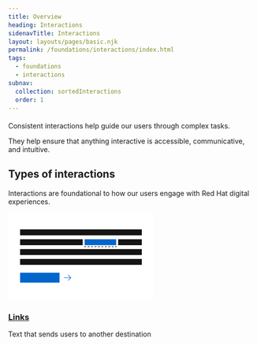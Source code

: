 ```yaml
---
title: Overview
heading: Interactions
sidenavTitle: Interactions
layout: layouts/pages/basic.njk
permalink: /foundations/interactions/index.html
tags:
  - foundations
  - interactions
subnav:
  collection: sortedInteractions
  order: 1
---
```


<link rel="stylesheet"
      href="/assets/packages/@rhds/elements/elements/rh-tile/rh-tile-lightdom.css"
      data-helmet>

<script type="module" data-helmet>
  import '@rhds/elements/rh-tile/rh-tile.js';
</script>

<style data-helmet>
  .large-red-text {
    grid-area: h;
    font-size: var(--rh-font-size-heading-2xl);
    font-weight: var(--rh-font-weight-heading-regular);
    font-family: var(--rh-font-family-heading);
    line-height: var(--rh-line-height-heading);
    color: var(--rh-color-brand-red);
    margin-block-end: var(--rh-space-xl);
  }
</style>

<h2 class="large-red-text">Consistent interactions help guide our users through complex tasks.</h2>

They help ensure that anything interactive is accessible, communicative, and intuitive.

## Types of interactions

Interactions are foundational to how our users engage with Red Hat digital experiences.

<nav id="interactions-nav"
     class="grid sm-three-columns"
     aria-label="Interaction types">
    <rh-tile compact>
      <img alt="abstract representation of a paragraph with an inline link and a call to action"
           src="./types-of-interactions-links.svg"
           slot="image"
           width="295"
           height="176">
      <h3 slot="headline"><a href="/foundations/interactions/links">Links</a></h3>
      Text that sends users to another destination
    </rh-tile>
</nav>